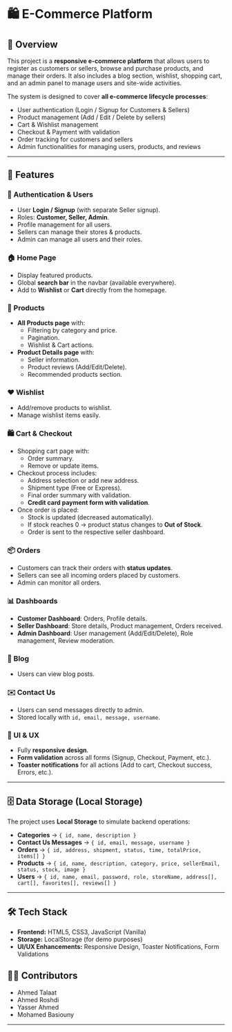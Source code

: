 # 🛍️ E-Commerce Platform

## 📌 Overview

This project is a **responsive e-commerce platform** that allows users to register as customers or sellers, browse and purchase products, and manage their orders. It also includes a blog section, wishlist, shopping cart, and an admin panel to manage users and site-wide activities.

The system is designed to cover **all e-commerce lifecycle processes**:

- User authentication (Login / Signup for Customers & Sellers)
- Product management (Add / Edit / Delete by sellers)
- Cart & Wishlist management
- Checkout & Payment with validation
- Order tracking for customers and sellers
- Admin functionalities for managing users, products, and reviews

---

## 🚀 Features

### 👤 Authentication & Users

- User **Login / Signup** (with separate Seller signup).
- Roles: **Customer, Seller, Admin**.
- Profile management for all users.
- Sellers can manage their stores & products.
- Admin can manage all users and their roles.

### 🏠 Home Page

- Display featured products.
- Global **search bar** in the navbar (available everywhere).
- Add to **Wishlist** or **Cart** directly from the homepage.

### 🛒 Products

- **All Products page** with:
  - Filtering by category and price.
  - Pagination.
  - Wishlist & Cart actions.
- **Product Details page** with:
  - Seller information.
  - Product reviews (Add/Edit/Delete).
  - Recommended products section.

### ❤️ Wishlist

- Add/remove products to wishlist.
- Manage wishlist items easily.

### 🛍️ Cart & Checkout

- Shopping cart page with:
  - Order summary.
  - Remove or update items.
- Checkout process includes:
  - Address selection or add new address.
  - Shipment type (Free or Express).
  - Final order summary with validation.
  - **Credit card payment form with validation**.
- Once order is placed:
  - Stock is updated (decreased automatically).
  - If stock reaches 0 → product status changes to **Out of Stock**.
  - Order is sent to the respective seller dashboard.

### 📦 Orders

- Customers can track their orders with **status updates**.
- Sellers can see all incoming orders placed by customers.
- Admin can monitor all orders.

### 📊 Dashboards

- **Customer Dashboard**: Orders, Profile details.
- **Seller Dashboard**: Store details, Product management, Orders received.
- **Admin Dashboard**: User management (Add/Edit/Delete), Role management, Review moderation.

### 📝 Blog

- Users can view blog posts.

### ✉️ Contact Us

- Users can send messages directly to admin.
- Stored locally with `id, email, message, username`.

### 🎨 UI & UX

- Fully **responsive design**.
- **Form validation** across all forms (Signup, Checkout, Payment, etc.).
- **Toaster notifications** for all actions (Add to cart, Checkout success, Errors, etc.).

---

## 🗄️ Data Storage (Local Storage)

The project uses **Local Storage** to simulate backend operations:

- **Categories** → `{ id, name, description }`
- **Contact Us Messages** → `{ id, email, message, username }`
- **Orders** → `{ id, address, shipment, status, time, totalPrice, items[] }`
- **Products** → `{ id, name, description, category, price, sellerEmail, status, stock, image }`
- **Users** → `{ id, name, email, password, role, storeName, address[], cart[], favorites[], reviews[] }`

---

## 🛠️ Tech Stack

- **Frontend:** HTML5, CSS3, JavaScript (Vanilla)
- **Storage:** LocalStorage (for demo purposes)
- **UI/UX Enhancements:** Responsive Design, Toaster Notifications, Form Validations

## 👨‍💻 Contributors

- Ahmed Talaat
- Ahmed Roshdi
- Yasser Ahmed
- Mohamed Basiouny

---
